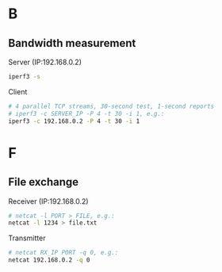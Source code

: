 # B

## Bandwidth measurement

Server (IP:192.168.0.2)

```bash
iperf3 -s
```

Client

```bash
# 4 parallel TCP streams, 30-second test, 1‑second reports
# iperf3 -c SERVER_IP -P 4 -t 30 -i 1, e.g.:
iperf3 -c 192.168.0.2 -P 4 -t 30 -i 1
```

# F

## File exchange

Receiver (IP:192.168.0.2)

```bash
# netcat -l PORT > FILE, e.g.:
netcat -l 1234 > file.txt
```

Transmitter

```bash
# netcat RX_IP PORT -q 0, e.g.:
netcat 192.168.0.2 -q 0
```
